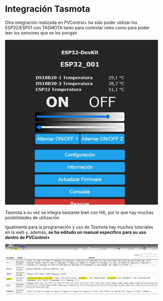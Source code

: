 # Integración Tasmota

Otra integración realizada en PVControl+ ha sido poder utilizar los
ESP32/ESP01 con TASMOTA tanto para controlar reles como para poder leer
los sensores que se les pongan

![](img/e170c612e3d114de.png)

Tasmota a su vez se integra bastante bien con HA, por lo que hay muchas
posibilidades de utilización

Igualmente para la programación y uso de Tasmota hay muchos tutoriales
en la web y, además, **se ha editado un manual especifico para su uso
dentro de PVControl+**

![](img/710d8d1694bb51a.png)
